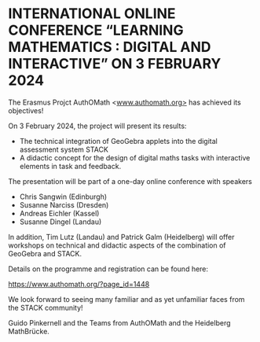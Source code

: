 # INTERNATIONAL ONLINE CONFERENCE “LEARNING MATHEMATICS : DIGITAL AND INTERACTIVE” ON 3 FEBRUARY 2024

The Erasmus Projct AuthOMath <www.authomath.org> has achieved its objectives!

On 3 February 2024, the project will present its results: 

* The technical integration of GeoGebra applets into the digital assessment system STACK
* A didactic concept for the design of digital maths tasks with interactive elements in task and feedback.

The presentation will be part of a one-day online conference with speakers

* Chris Sangwin (Edinburgh)
* Susanne Narciss (Dresden)
* Andreas Eichler (Kassel)
* Susanne Dingel (Landau)

In addition, Tim Lutz (Landau) and Patrick Galm (Heidelberg) will offer workshops on technical and didactic aspects of the combination of GeoGebra and STACK.

Details on the programme and registration can be found here:

<https://www.authomath.org/?page_id=1448>

We look forward to seeing many familiar and as yet unfamiliar faces from the STACK community!

Guido Pinkernell and the Teams from AuthOMath and the Heidelberg MathBrücke.